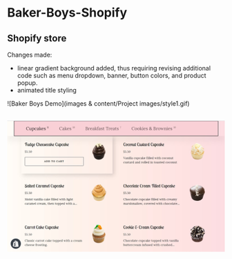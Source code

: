 # Baker-Boys-Shopify

## Shopify store

Changes made:<br>
- linear gradient background added, thus requiring revising additional code such as menu dropdown, banner, button colors, and product popup.<br>
- animated title styling<br>

<!-- ![Farmers Market Finder Demo](demo/demo.gif)  -->
![Baker Boys Demo](images & content/Project images/style1.gif)
<br><br>
<!-- <video type="video/mp4" autoplay  width="600"
src="https://github.com/amym321/Baker-Boys-Shopify/blob/master/images & content/Project images/style2.mp4"> <br><br> -->
<!-- <img src="https://github.com/amym321/Baker-Boys-Shopify/blob/master/images & content/Project images/project 2.jpg" width="600" ><br><br> -->
<img src="https://github.com/amym321/Baker-Boys-Shopify/blob/master/images & content/Project images/project 3.jpg" width="600" >